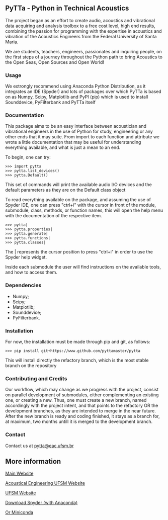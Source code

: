 ## PyTTa - Python in Technical Acoustics

The project began as an effort to create audio, acoustics and vibrational data acquiring and analysis toolbox to a free cost level, high end results, combining the passion for programming with the expertise in acoustics and vibration of the Acoustics Engineers from the Federal University of Santa Maria.

We are students, teachers, engineers, passionates and inquiring people, on the first steps of a journey throughout the Python path to bring Acoustics to the Open Seas, Open Sources and Open World!

### Usage

We extrongly recommend using Anaconda Python Distribution, as it integrates an IDE (Spyder) and lots of packages over which PyTTa is based on
as Numpy, Scipy, Matplotlib and PyPI (pip) which is used to install Sounddevice, PyFilterbank and PyTTa itself

### Documentation

This package aims to be an easy interface between acoustician and vibrational engineers in the use of Python for study, engineering or any other ends that it may suite.
From import to each function and attribute we wrote a little documentation that may be useful for understanding everything available, and what is just a mean to an end.

To begin, one can try:

    >>> import pytta
    >>> pytta.list_devices()
    >>> pytta.Default()

This set of commands will print the available audio I/O devices and the default parameters as they are on the Default class object

To read everything available on the package, and assuming the use of Spyder IDE, one can press "ctrl+i" with the cursor in front of the module, submodule, class, methods, or function names,
this will open the help menu with the documentation of the respective item.
    
    >>> pytta|
    >>> pytta.properties|
    >>> pytta.generate|
    >>> pytta.functions|
    >>> pytta.classes|

The | represents the cursor position to press "ctrl+i" in order to use the Spyder help widget.

Inside each submodule the user will find instructions on the available tools, and how to access them.

### Dependencies

- Numpy;
- Scipy;
- Matplotlib;
- Sounddevice;
- PyFilterbank.

### Installation

For now, the installation must be made through pip and git, as follows:

    >>> pip install git+https://www.github.com/pyttamaster/pytta

This will install directly the refactory branch, which is the most stable branch on the repository

### Contributing and Credits

Our workflow, which may change as we progress with the project, consist on parallel development of submodules, either complementing an existing one, or creating a new.
Thus, one must create a new branch, named accordingly with the project intent, and that points to the refactory OR the development branches, as they are intended to merge in the near future.
After the new branch is ready and coding finished, it stays as a branch for, at maximum, two months untill it is merged to the development branch.

### Contact

Contact us at pytta@eac.ufsm.br

## More information

[Main Website](https://sites.google.com/eac.ufsm.br/pytta/)

[Acoustical Engineering UFSM Website](http://www.eac.ufsm.br)

[UFSM Website](https://www.ufsm.br)

[Download Spyder (with Anaconda)](https://www.anaconda.com/download/)

[Or Miniconda](https://conda.io/en/latest/miniconda)
